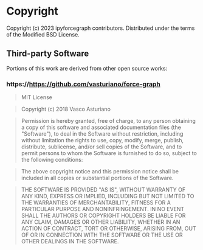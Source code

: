 # Copyright

Copyright (c) 2023 ipyforcegraph contributors. Distributed under the terms of the
Modified BSD License.

## Third-party Software

Portions of this work are derived from other open source works:

### https://https://github.com/vasturiano/force-graph

> MIT License

> Copyright (c) 2018 Vasco Asturiano

> Permission is hereby granted, free of charge, to any person obtaining a copy of this
> software and associated documentation files (the "Software"), to deal in the Software
> without restriction, including without limitation the rights to use, copy, modify,
> merge, publish, distribute, sublicense, and/or sell copies of the Software, and to
> permit persons to whom the Software is furnished to do so, subject to the following
> conditions:

> The above copyright notice and this permission notice shall be included in all copies
> or substantial portions of the Software.

> THE SOFTWARE IS PROVIDED "AS IS", WITHOUT WARRANTY OF ANY KIND, EXPRESS OR IMPLIED,
> INCLUDING BUT NOT LIMITED TO THE WARRANTIES OF MERCHANTABILITY, FITNESS FOR A
> PARTICULAR PURPOSE AND NONINFRINGEMENT. IN NO EVENT SHALL THE AUTHORS OR COPYRIGHT
> HOLDERS BE LIABLE FOR ANY CLAIM, DAMAGES OR OTHER LIABILITY, WHETHER IN AN ACTION OF
> CONTRACT, TORT OR OTHERWISE, ARISING FROM, OUT OF OR IN CONNECTION WITH THE SOFTWARE
> OR THE USE OR OTHER DEALINGS IN THE SOFTWARE.
